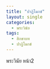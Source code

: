 ```yaml
---
title: "ปาฏิโมกข์"
layout: single
categories:
  - พระวินัย
tags:
  - สิกขาบท
  - ปาฏิโมกข์
---
```



พระวินัย หน้า2